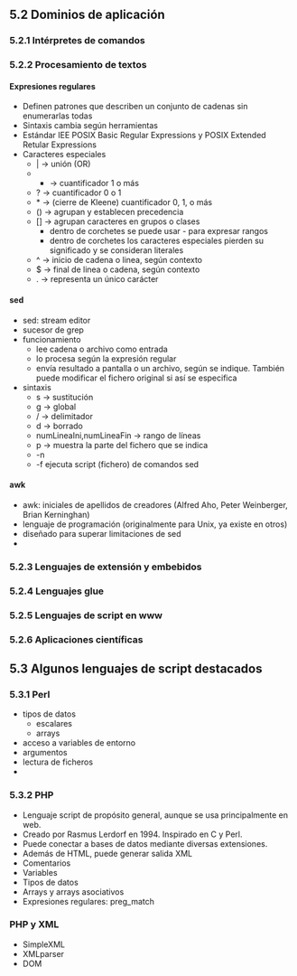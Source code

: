 ## 5.2 Dominios de aplicación
### 5.2.1 Intérpretes de comandos
### 5.2.2 Procesamiento de textos
#### Expresiones regulares
- Definen patrones que describen un conjunto de cadenas sin enumerarlas todas
- Sintaxis cambia según herramientas
- Estándar IEE POSIX Basic Regular Expressions y POSIX Extended Retular Expressions
- Caracteres especiales
	- | -> unión (OR)
	- + -> cuantificador 1 o más
	- ? -> cuantificador 0 o 1
	- \* -> (cierre de Kleene) cuantificador 0, 1, o más
	- () -> agrupan y establecen precedencia
	- \[] -> agrupan caracteres en grupos o clases
		- dentro de corchetes se puede usar - para expresar rangos
		- dentro de corchetes los caracteres especiales pierden su significado y se consideran literales
	- ^ -> inicio de cadena o linea, según contexto
	- $ -> final de linea o cadena, según contexto
	- . -> representa un único carácter
#### sed
- sed: stream editor
- sucesor de grep
- funcionamiento
	- lee cadena o archivo como entrada
	- lo procesa según la expresión regular
	- envía resultado a pantalla o un archivo, según se indique. También puede modificar el fichero original si así se especifica
- sintaxis
	- s -> sustitución
	- g -> global
	- / -> delimitador
	- d -> borrado
	- numLineaIni,numLineaFin -> rango de líneas
	- p -> muestra la parte del fichero que se indica
	- -n 
	- -f ejecuta script (fichero) de comandos sed
#### awk
- awk: iniciales de apellidos de creadores (Alfred Aho, Peter Weinberger, Brian Kerninghan)
- lenguaje de programación (originalmente para Unix, ya existe en otros)
- diseñado para superar limitaciones de sed
- 
### 5.2.3 Lenguajes de extensión y embebidos
### 5.2.4 Lenguajes glue
### 5.2.5 Lenguajes de script en www
### 5.2.6 Aplicaciones científicas

## 5.3 Algunos lenguajes de script destacados
### 5.3.1 Perl
- tipos de datos
	- escalares
	- arrays
- acceso a variables de entorno
- argumentos
- lectura de ficheros
- 
### 5.3.2 PHP
- Lenguaje script de propósito general, aunque se usa principalmente en web.
- Creado por Rasmus Lerdorf en 1994. Inspirado en C y Perl.
- Puede conectar a bases de datos mediante diversas extensiones.
- Además de HTML, puede generar salida XML
- Comentarios
- Variables
- Tipos de datos
- Arrays y arrays asociativos
- Expresiones regulares: preg_match
### PHP y XML
- SimpleXML
- XMLparser
- DOM
